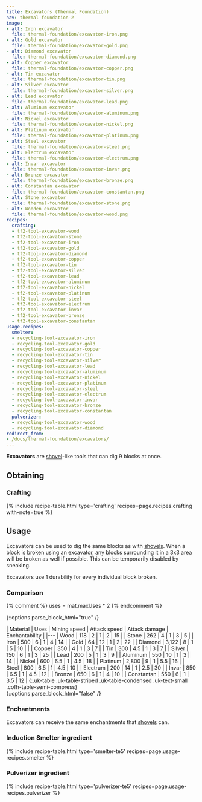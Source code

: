 ```yaml
---
title: Excavators (Thermal Foundation)
nav: thermal-foundation-2
image:
- alt: Iron excavator
  file: thermal-foundation/excavator-iron.png
- alt: Gold excavator
  file: thermal-foundation/excavator-gold.png
- alt: Diamond excavator
  file: thermal-foundation/excavator-diamond.png
- alt: Copper excavator
  file: thermal-foundation/excavator-copper.png
- alt: Tin excavator
  file: thermal-foundation/excavator-tin.png
- alt: Silver excavator
  file: thermal-foundation/excavator-silver.png
- alt: Lead excavator
  file: thermal-foundation/excavator-lead.png
- alt: Aluminum excavator
  file: thermal-foundation/excavator-aluminum.png
- alt: Nickel excavator
  file: thermal-foundation/excavator-nickel.png
- alt: Platinum excavator
  file: thermal-foundation/excavator-platinum.png
- alt: Steel excavator
  file: thermal-foundation/excavator-steel.png
- alt: Electrum excavator
  file: thermal-foundation/excavator-electrum.png
- alt: Invar excavator
  file: thermal-foundation/excavator-invar.png
- alt: Bronze excavator
  file: thermal-foundation/excavator-bronze.png
- alt: Constantan excavator
  file: thermal-foundation/excavator-constantan.png
- alt: Stone excavator
  file: thermal-foundation/excavator-stone.png
- alt: Wooden excavator
  file: thermal-foundation/excavator-wood.png
recipes:
  crafting:
  - tf2-tool-excavator-wood
  - tf2-tool-excavator-stone
  - tf2-tool-excavator-iron
  - tf2-tool-excavator-gold
  - tf2-tool-excavator-diamond
  - tf2-tool-excavator-copper
  - tf2-tool-excavator-tin
  - tf2-tool-excavator-silver
  - tf2-tool-excavator-lead
  - tf2-tool-excavator-aluminum
  - tf2-tool-excavator-nickel
  - tf2-tool-excavator-platinum
  - tf2-tool-excavator-steel
  - tf2-tool-excavator-electrum
  - tf2-tool-excavator-invar
  - tf2-tool-excavator-bronze
  - tf2-tool-excavator-constantan
usage-recipes:
  smelter:
  - recycling-tool-excavator-iron
  - recycling-tool-excavator-gold
  - recycling-tool-excavator-copper
  - recycling-tool-excavator-tin
  - recycling-tool-excavator-silver
  - recycling-tool-excavator-lead
  - recycling-tool-excavator-aluminum
  - recycling-tool-excavator-nickel
  - recycling-tool-excavator-platinum
  - recycling-tool-excavator-steel
  - recycling-tool-excavator-electrum
  - recycling-tool-excavator-invar
  - recycling-tool-excavator-bronze
  - recycling-tool-excavator-constantan
  pulverizer:
  - recycling-tool-excavator-wood
  - recycling-tool-excavator-diamond
redirect_from:
- /docs/thermal-foundation/excavators/
---
```


**Excavators** are [shovel](https://minecraft.gamepedia.com/Shovel)-like tools
that can dig 9 blocks at once.


Obtaining
---------

### Crafting
{% include recipe-table.html type='crafting' recipes=page.recipes.crafting with-note=true %}


Usage
-----

Excavators can be used to dig the same blocks as with
[shovels](https://minecraft.gamepedia.com/Shovels). When a block is broken using
an excavator, any blocks surrounding it in a 3x3 area will be broken as well if
possible. This can be temporarily disabled by sneaking.

Excavators use 1 durability for every individual block broken.

### Comparison
{% comment %}
uses = mat.maxUses * 2
{% endcomment %}

{::options parse_block_html="true" /}
<div class="uk-overflow-container">
| Material | Uses | Mining speed | Attack speed | Attack damage | Enchantability |
|---
| Wood | 118 | 2 | 1 | 2 | 15 |
| Stone | 262 | 4 | 1 | 3 | 5 |
| Iron | 500 | 6 | 1 | 4 | 14 |
| Gold | 64 | 12 | 1 | 2 | 22 |
| Diamond | 3,122 | 8 | 1 | 5 | 10 |
|
| Copper | 350 | 4 | 1 | 3 | 7 |
| Tin | 300 | 4.5 | 1 | 3 | 7 |
| Silver | 150 | 6 | 1 | 3 | 25 |
| Lead | 200 | 5 | 1 | 3 | 9 |
| Aluminum | 550 | 10 | 1 | 3 | 14 |
| Nickel | 600 | 6.5 | 1 | 4.5 | 18 |
| Platinum | 2,800 | 9 | 1 | 5.5 | 16 |
| Steel | 800 | 6.5 | 1 | 4.5 | 10 |
| Electrum | 200 | 14 | 1 | 2.5 | 30 |
| Invar | 850 | 6.5 | 1 | 4.5 | 12 |
| Bronze | 650 | 6 | 1 | 4 | 10 |
| Constantan | 550 | 6 | 1 | 3.5 | 12 |
{:.uk-table .uk-table-striped .uk-table-condensed .uk-text-small .cofh-table-semi-compress}
</div>
{::options parse_block_html="false" /}

### Enchantments
Excavators can receive the same enchantments that
[shovels](https://minecraft.gamepedia.com/Shovel) can.

### Induction Smelter ingredient
{% include recipe-table.html type='smelter-te5' recipes=page.usage-recipes.smelter %}

### Pulverizer ingredient
{% include recipe-table.html type='pulverizer-te5' recipes=page.usage-recipes.pulverizer %}
